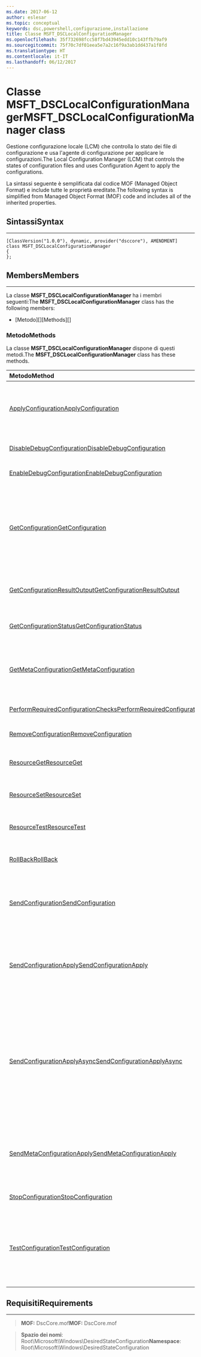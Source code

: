 ```yaml
---
ms.date: 2017-06-12
author: eslesar
ms.topic: conceptual
keywords: dsc,powershell,configurazione,installazione
title: Classe MSFT_DSCLocalConfigurationManager
ms.openlocfilehash: 35f732698fcc58f7bd43945edd10c143ffb79af9
ms.sourcegitcommit: 75f70c7df01eea5e7a2c16f9a3ab1dd437a1f8fd
ms.translationtype: HT
ms.contentlocale: it-IT
ms.lasthandoff: 06/12/2017
---
```

# <a name="msftdsclocalconfigurationmanager-class"></a><span data-ttu-id="2c0dd-103">Classe MSFT_DSCLocalConfigurationManager</span><span class="sxs-lookup"><span data-stu-id="2c0dd-103">MSFT_DSCLocalConfigurationManager class</span></span>

<span data-ttu-id="2c0dd-104">Gestione configurazione locale (LCM) che controlla lo stato dei file di configurazione e usa l'agente di configurazione per applicare le configurazioni.</span><span class="sxs-lookup"><span data-stu-id="2c0dd-104">The Local Configuration Manager (LCM) that controls the states of configuration files and uses Configuration Agent to apply the configurations.</span></span>

<span data-ttu-id="2c0dd-105">La sintassi seguente è semplificata dal codice MOF (Managed Object Format) e include tutte le proprietà ereditate.</span><span class="sxs-lookup"><span data-stu-id="2c0dd-105">The following syntax is simplified from Managed Object Format (MOF) code and includes all of the inherited properties.</span></span>

## <a name="syntax"></a><span data-ttu-id="2c0dd-106">Sintassi</span><span class="sxs-lookup"><span data-stu-id="2c0dd-106">Syntax</span></span>
------

``` syntax
[ClassVersion("1.0.0"), dynamic, provider("dsccore"), AMENDMENT]
class MSFT_DSCLocalConfigurationManager
{
};
```

## <a name="members"></a><span data-ttu-id="2c0dd-107">Members</span><span class="sxs-lookup"><span data-stu-id="2c0dd-107">Members</span></span>
-------

<span data-ttu-id="2c0dd-108">La classe **MSFT_DSCLocalConfigurationManager** ha i membri seguenti:</span><span class="sxs-lookup"><span data-stu-id="2c0dd-108">The **MSFT_DSCLocalConfigurationManager** class has the following members:</span></span>

-   <span data-ttu-id="2c0dd-109">[Metodo][]</span><span class="sxs-lookup"><span data-stu-id="2c0dd-109">[Methods][]</span></span>

### <a name="methods"></a><span data-ttu-id="2c0dd-110">Metodo</span><span class="sxs-lookup"><span data-stu-id="2c0dd-110">Methods</span></span>

<span data-ttu-id="2c0dd-111">La classe **MSFT_DSCLocalConfigurationManager** dispone di questi metodi.</span><span class="sxs-lookup"><span data-stu-id="2c0dd-111">The **MSFT_DSCLocalConfigurationManager** class has these methods.</span></span>

|<span data-ttu-id="2c0dd-112">Metodo</span><span class="sxs-lookup"><span data-stu-id="2c0dd-112">Method</span></span> |<span data-ttu-id="2c0dd-113">Descrizione</span><span class="sxs-lookup"><span data-stu-id="2c0dd-113">Description</span></span> |
|:--- |:---|
| [<span data-ttu-id="2c0dd-114">ApplyConfiguration</span><span class="sxs-lookup"><span data-stu-id="2c0dd-114">ApplyConfiguration</span></span>](msft-dsclocalconfigurationmanager-applyconfiguration.md)| <span data-ttu-id="2c0dd-115">Usa l'agente di configurazione per applicare la configurazione in sospeso.</span><span class="sxs-lookup"><span data-stu-id="2c0dd-115">Uses the Configuration Agent to apply the configuration that is pending.</span></span>| 
| [<span data-ttu-id="2c0dd-116">DisableDebugConfiguration</span><span class="sxs-lookup"><span data-stu-id="2c0dd-116">DisableDebugConfiguration</span></span>](msft-dsclocalconfigurationmanager-disabledebugconfiguration.md)| <span data-ttu-id="2c0dd-117">Disabilita il debug delle risorse DSC.</span><span class="sxs-lookup"><span data-stu-id="2c0dd-117">Disables DSC resource debugging.</span></span>| 
| [<span data-ttu-id="2c0dd-118">EnableDebugConfiguration</span><span class="sxs-lookup"><span data-stu-id="2c0dd-118">EnableDebugConfiguration</span></span>](msft-dsclocalconfigurationmanager-enabledebugconfiguration.md)| <span data-ttu-id="2c0dd-119">Abilita il debug delle risorse DSC.</span><span class="sxs-lookup"><span data-stu-id="2c0dd-119">Enables DSC resource debugging.</span></span>| 
| [<span data-ttu-id="2c0dd-120">GetConfiguration</span><span class="sxs-lookup"><span data-stu-id="2c0dd-120">GetConfiguration</span></span>](msft-dsclocalconfigurationmanager-getconfiguration.md)| <span data-ttu-id="2c0dd-121">Invia il documento di configurazione al nodo gestito e usa il metodo **Get** dell'agente di configurazione per applicare la configurazione.</span><span class="sxs-lookup"><span data-stu-id="2c0dd-121">Sends the configuration document to the managed node and uses the **Get** method of the Configuration Agent to apply the configuration.</span></span>| 
| [<span data-ttu-id="2c0dd-122">GetConfigurationResultOutput</span><span class="sxs-lookup"><span data-stu-id="2c0dd-122">GetConfigurationResultOutput</span></span>](msft-dsclocalconfigurationmanager-getconfigurationresultoutput.md)| <span data-ttu-id="2c0dd-123">Ottiene l'output dell'agente di configurazione relativo a un processo specifico.</span><span class="sxs-lookup"><span data-stu-id="2c0dd-123">Gets the Configuration Agent output relating to a specific job.</span></span>| 
| [<span data-ttu-id="2c0dd-124">GetConfigurationStatus</span><span class="sxs-lookup"><span data-stu-id="2c0dd-124">GetConfigurationStatus</span></span>](msft-dsclocalconfigurationmanager-getconfigurationstatus.md)| <span data-ttu-id="2c0dd-125">Ottenere la cronologia dello stato della configurazione.</span><span class="sxs-lookup"><span data-stu-id="2c0dd-125">Get the configuration status history.</span></span>| 
| [<span data-ttu-id="2c0dd-126">GetMetaConfiguration</span><span class="sxs-lookup"><span data-stu-id="2c0dd-126">GetMetaConfiguration</span></span>](msft-dsclocalconfigurationmanager-getmetaconfiguration.md)| <span data-ttu-id="2c0dd-127">Ottiene le impostazioni di Gestione configurazione locale usate per controllare l'agente di configurazione.</span><span class="sxs-lookup"><span data-stu-id="2c0dd-127">Gets the LCM settings that are used to control Configuration Agent.</span></span>| 
| [<span data-ttu-id="2c0dd-128">PerformRequiredConfigurationChecks</span><span class="sxs-lookup"><span data-stu-id="2c0dd-128">PerformRequiredConfigurationChecks</span></span>](msft-dsclocalconfigurationmanager-performrequiredconfigurationchecks.md)| <span data-ttu-id="2c0dd-129">Avvia una verifica di coerenza.</span><span class="sxs-lookup"><span data-stu-id="2c0dd-129">Starts the consistency check.</span></span>| 
| [<span data-ttu-id="2c0dd-130">RemoveConfiguration</span><span class="sxs-lookup"><span data-stu-id="2c0dd-130">RemoveConfiguration</span></span>](msft-dsclocalconfigurationmanager-removeconfiguration.md)| <span data-ttu-id="2c0dd-131">Rimuove i file di configurazione.</span><span class="sxs-lookup"><span data-stu-id="2c0dd-131">Removes the configuration files.</span></span>| 
| [<span data-ttu-id="2c0dd-132">ResourceGet</span><span class="sxs-lookup"><span data-stu-id="2c0dd-132">ResourceGet</span></span>](msft-dsclocalconfigurationmanager-resourceget.md)| <span data-ttu-id="2c0dd-133">Chiama direttamente il metodo di **Get** di una risorsa DSC.</span><span class="sxs-lookup"><span data-stu-id="2c0dd-133">Directly calls the **Get** method of a DSC resource.</span></span>| 
| [<span data-ttu-id="2c0dd-134">ResourceSet</span><span class="sxs-lookup"><span data-stu-id="2c0dd-134">ResourceSet</span></span>](msft-dsclocalconfigurationmanager-resourceset.md)| <span data-ttu-id="2c0dd-135">Chiama direttamente il metodo di **Set** di una risorsa DSC.</span><span class="sxs-lookup"><span data-stu-id="2c0dd-135">Directly calls the **Set** method of a DSC resource.</span></span>| 
| [<span data-ttu-id="2c0dd-136">ResourceTest</span><span class="sxs-lookup"><span data-stu-id="2c0dd-136">ResourceTest</span></span>](msft-dsclocalconfigurationmanager-resourcetest.md)| <span data-ttu-id="2c0dd-137">Chiama direttamente il metodo di **Test** di una risorsa DSC.</span><span class="sxs-lookup"><span data-stu-id="2c0dd-137">Directly calls the **Test** method of a DSC resource.</span></span>| 
| [<span data-ttu-id="2c0dd-138">RollBack</span><span class="sxs-lookup"><span data-stu-id="2c0dd-138">RollBack</span></span>](msft-dsclocalconfigurationmanager-rollback.md)| <span data-ttu-id="2c0dd-139">Esegue il rollback di una configurazione precedente.</span><span class="sxs-lookup"><span data-stu-id="2c0dd-139">Rolls back to a previous configuration.</span></span>| 
| [<span data-ttu-id="2c0dd-140">SendConfiguration</span><span class="sxs-lookup"><span data-stu-id="2c0dd-140">SendConfiguration</span></span>](msft-dsclocalconfigurationmanager-sendconfiguration.md)| <span data-ttu-id="2c0dd-141">Invia il documento di configurazione al nodo gestito e lo salva come modifica in sospeso.</span><span class="sxs-lookup"><span data-stu-id="2c0dd-141">Sends the configuration document to the managed node and saves it as a pending change.</span></span>| 
| [<span data-ttu-id="2c0dd-142">SendConfigurationApply</span><span class="sxs-lookup"><span data-stu-id="2c0dd-142">SendConfigurationApply</span></span>](msft-dsclocalconfigurationmanager-sendconfigurationapply.md)| <span data-ttu-id="2c0dd-143">Invia il documento di configurazione al nodo gestito e usa l'agente di configurazione per applicare la configurazione.</span><span class="sxs-lookup"><span data-stu-id="2c0dd-143">Sends the configuration document to the managed node and uses the Configuration Agent to apply the configuration.</span></span>| 
| [<span data-ttu-id="2c0dd-144">SendConfigurationApplyAsync</span><span class="sxs-lookup"><span data-stu-id="2c0dd-144">SendConfigurationApplyAsync</span></span>](msft-dsclocalconfigurationmanager-sendconfigurationapplyasync.md)| <span data-ttu-id="2c0dd-145">Inviare il documento di configurazione per il nodo gestito e iniziare a usare l'agente di configurazione per applicare la configurazione.</span><span class="sxs-lookup"><span data-stu-id="2c0dd-145">Send the configuration document to the managed node and start using the Configuration Agent to apply the configuration.</span></span> <span data-ttu-id="2c0dd-146">Usare GetConfigurationResultOutput per recuperare l'output dei risultati.</span><span class="sxs-lookup"><span data-stu-id="2c0dd-146">Use GetConfigurationResultOutput to retrieve result output.</span></span>| 
| [<span data-ttu-id="2c0dd-147">SendMetaConfigurationApply</span><span class="sxs-lookup"><span data-stu-id="2c0dd-147">SendMetaConfigurationApply</span></span>](msft-dsclocalconfigurationmanager-sendmetaconfigurationapply.md)| <span data-ttu-id="2c0dd-148">Configura le impostazioni di Gestione configurazione locale usate per controllare l'agente di configurazione.</span><span class="sxs-lookup"><span data-stu-id="2c0dd-148">Sets the LCM settings that are used to control the Configuration Agent.</span></span>| 
| [<span data-ttu-id="2c0dd-149">StopConfiguration</span><span class="sxs-lookup"><span data-stu-id="2c0dd-149">StopConfiguration</span></span>](msft-dsclocalconfigurationmanager-stopconfiguration.md)| <span data-ttu-id="2c0dd-150">Arresta la configurazione in corso.</span><span class="sxs-lookup"><span data-stu-id="2c0dd-150">Stops the configuration that is in progress.</span></span>| 
| [<span data-ttu-id="2c0dd-151">TestConfiguration</span><span class="sxs-lookup"><span data-stu-id="2c0dd-151">TestConfiguration</span></span>](msft-dsclocalconfigurationmanager-testconfiguration.md)| <span data-ttu-id="2c0dd-152">Consente di inviare il documento di configurazione al nodo gestito e verificare la configurazione corrente sulla base del documento.</span><span class="sxs-lookup"><span data-stu-id="2c0dd-152">Sends the configuration document to the managed node and verifies the current configuration against the document.</span></span>| 



 

## <a name="requirements"></a><span data-ttu-id="2c0dd-153">Requisiti</span><span class="sxs-lookup"><span data-stu-id="2c0dd-153">Requirements</span></span>
------------
><span data-ttu-id="2c0dd-154">**MOF:** DscCore.mof</span><span class="sxs-lookup"><span data-stu-id="2c0dd-154">**MOF:** DscCore.mof</span></span>

><span data-ttu-id="2c0dd-155">**Spazio dei nomi**: Root\Microsoft\Windows\DesiredStateConfiguration</span><span class="sxs-lookup"><span data-stu-id="2c0dd-155">**Namespace**: Root\Microsoft\Windows\DesiredStateConfiguration</span></span>



 

 



